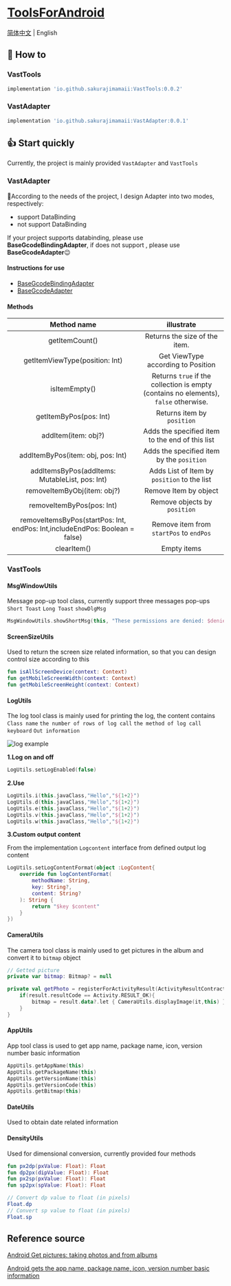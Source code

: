 # [ToolsForAndroid](https://github.com/SakurajimaMaii/ToolsForAndroid)

[简体中文](https://github.com/SakurajimaMaii/ToolsForAndroid/blob/master/README_CN.md) | English

## 🚀 How to

### VastTools

```gradle
implementation 'io.github.sakurajimamaii:VastTools:0.0.2'
```

### VastAdapter

```gradle
implementation 'io.github.sakurajimamaii:VastAdapter:0.0.1'
```

## 👍 Start quickly

Currently, the project is mainly provided `VastAdapter` and `VastTools`

### VastAdapter

🤔According to the needs of the project, I design Adapter into two modes, respectively:

- support DataBinding
- not support DataBinding

If your project supports databinding, please use **BaseGcodeBindingAdapter**, if does not support , please use **BaseGcodeAdapter**😉

#### Instructions for use

- [BaseGcodeBindingAdapter](https://github.com/SakurajimaMaii/ToolsForAndroid/blob/master/docs/BaseGcodeBindingAdapter.md)
- [BaseGcodeAdapter](https://github.com/SakurajimaMaii/ToolsForAndroid/blob/master/docs/BaseGcodeAdapter.md)

#### Methods

|                                 Method name                                 |                                      illustrate                                      |
| :-------------------------------------------------------------------------: | :----------------------------------------------------------------------------------: |
|                               getItemCount()                                |                            Returns the size of the item.                             |
|                       getItemViewType(position: Int)                        |                          Get ViewType according to Position                          |
|                                isItemEmpty()                                | Returns `true` if the collection is empty (contains no elements), `false` otherwise. |
|                           getItemByPos(pos: Int)                            |                              Returns item by `position`                              |
|                             addItem(item: obj?)                             |                   Adds the specified item to the end of this list                    |
|                      addItemByPos(item: obj, pos: Int)                      |                      Adds the specified item by the `position`                       |
|             addItemsByPos(addItems: MutableList<obj>, pos: Int)             |                     Adds List of Item by `position` to the list                      |
|                         removeItemByObj(item: obj?)                         |                                Remove Item by object                                 |
|                          removeItemByPos(pos: Int)                          |                             Remove objects by `position`                             |
| removeItemsByPos(startPos: Int, endPos: Int,includeEndPos: Boolean = false) |                       Remove item from `startPos` to `endPos`                        |
|                                 clearItem()                                 |                                     Empty items                                      |

### VastTools

#### MsgWindowUtils

Message pop-up tool class, currently support three messages pop-ups `Short Toast` `Long Toast` `showDlgMsg`

```kotlin
MsgWindowUtils.showShortMsg(this, "These permissions are denied: $deniedList")
```

#### ScreenSizeUtils

Used to return the screen size related information, so that you can design control size according to this

```kotlin
fun isAllScreenDevice(context: Context)
fun getMobileScreenWidth(context: Context)
fun getMobileScreenHeight(context: Context)
```

#### LogUtils

The log tool class is mainly used for printing the log, the content contains `Class name` `the number of rows of log call` `the method of log call` `keyboard` `Out information`

![log example](https://img-blog.csdnimg.cn/e5e2c730d428481fba80a41f8c126af6.png?x-oss-process=image/watermark,type_ZHJvaWRzYW5zZmFsbGJhY2s,shadow_50,text_Q1NETiBA56CB5LiK5aSP6Zuo,size_20,color_FFFFFF,t_70,g_se,x_16)

**1.Log on and off**

```kotlin
LogUtils.setLogEnabled(false)
```

**2.Use**

```kotlin
LogUtils.i(this.javaClass,"Hello","${1+2}")
LogUtils.d(this.javaClass,"Hello","${1+2}")
LogUtils.e(this.javaClass,"Hello","${1+2}")
LogUtils.v(this.javaClass,"Hello","${1+2}")
LogUtils.w(this.javaClass,"Hello","${1+2}")
```

**3.Custom output content**

From the implementation `Logcontent` interface from defined output log content

```kotlin
LogUtils.setLogContentFormat(object :LogContent{
    override fun logContentFormat(
        methodName: String,
        key: String?,
        content: String?
    ): String {
        return "$key $content"
    }
})
```

#### CameraUtils

The camera tool class is mainly used to get pictures in the album and convert it to `bitmap` object

```kotlin
// Getted picture
private var bitmap: Bitmap? = null

private val getPhoto = registerForActivityResult(ActivityResultContracts.StartActivityForResult()){ result->
    if(result.resultCode == Activity.RESULT_OK){
        bitmap = result.data?.let { CameraUtils.displayImage(it,this) }
    }
}
```

#### AppUtils

App tool class is used to get app name, package name, icon, version number basic information

```kotlin
AppUtils.getAppName(this)
AppUtils.getPackageName(this)
AppUtils.getVersionName(this)
AppUtils.getVersionCode(this)
AppUtils.getBitmap(this)
```

#### DateUtils

Used to obtain date related information

#### DensityUtils

Used for dimensional conversion, currently provided four methods

```kotlin
fun px2dp(pxValue: Float): Float
fun dp2px(dipValue: Float): Float
fun px2sp(pxValue: Float): Float
fun sp2px(spValue: Float): Float

// Convert dp value to float (in pixels)
Float.dp
// Convert sp value to float (in pixels)
Float.sp
```

## Reference source

[Android Get pictures: taking photos and from albums](https://www.jianshu.com/p/57487bb1ec5a)

[Android gets the app name, package name, icon, version number basic information](https://blog.csdn.net/jia635/article/details/78722073)
